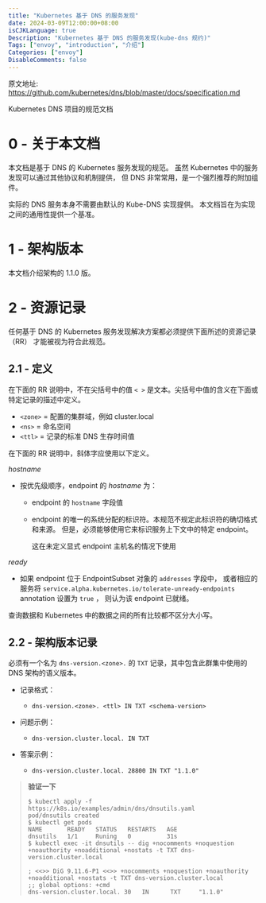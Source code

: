 ```yaml
---
title: "Kubernetes 基于 DNS 的服务发现"
date: 2024-03-09T12:00:00+08:00
isCJKLanguage: true
Description: "Kubernetes 基于 DNS 的服务发现(kube-dns 规约)"
Tags: ["envoy", "introduction", "介绍"]
Categories: ["envoy"]
DisableComments: false
---
```


原文地址: https://github.com/kubernetes/dns/blob/master/docs/specification.md

Kubernetes DNS 项目的规范文档
<!--more-->

# 0 - 关于本文档

本文档是基于 DNS 的 Kubernetes 服务发现的规范。
虽然 Kubernetes 中的服务发现可以通过其他协议和机制提供，
但 DNS 非常常用，是一个强烈推荐的附加组件。

实际的 DNS 服务本身不需要由默认的 Kube-DNS 实现提供。
本文档旨在为实现之间的通用性提供一个基准。

# 1 - 架构版本

本文档介绍架构的 1.1.0 版。

# 2 - 资源记录

任何基于 DNS 的 Kubernetes 服务发现解决方案都必须提供下面所述的资源记录 （RR） 才能被视为符合此规范。

## 2.1 - 定义

在下面的 RR 说明中，不在尖括号中的值 `< >` 是文本。尖括号中值的含义在下面或特定记录的描述中定义。

- `<zone>` = 配置的集群域，例如 cluster.local
- `<ns>` = 命名空间
- `<ttl>` = 记录的标准 DNS 生存时间值

在下面的 RR 说明中，斜体字应使用以下定义。

*hostname*

- 按优先级顺序，endpoint 的 *hostname* 为：
  - endpoint 的 `hostname` 字段值
  - endpoint 的唯一的系统分配的标识符。本规范不规定此标识符的确切格式和来源。
    但是，必须能够使用它来标识服务上下文中的特定 endpoint。

    这在未定义显式 endpoint 主机名的情况下使用

*ready*

- 如果 endpoint 位于 EndpointSubset 对象的 `addresses` 字段中，
  或者相应的服务将 `service.alpha.kubernetes.io/tolerate-unready-endpoints` annotation 设置为 `true` ，
  则认为该 endpoint 已就绪。

查询数据和 Kubernetes 中的数据之间的所有比较都不区分大小写。

## 2.2 - 架构版本记录

必须有一个名为 `dns-version.<zone>.` 的 `TXT` 记录，其中包含此群集中使用的 DNS 架构的语义版本。

- 记录格式：
  - `dns-version.<zone>. <ttl> IN TXT <schema-version>`

- 问题示例：
  - `dns-version.cluster.local. IN TXT`

- 答案示例：
  - `dns-version.cluster.local. 28800 IN TXT "1.1.0"`

> **验证一下**
>
> ```shell
> $ kubectl apply -f https://k8s.io/examples/admin/dns/dnsutils.yaml
> pod/dnsutils created
> $ kubectl get pods
> NAME       READY   STATUS   RESTARTS   AGE
> dnsutils   1/1     Runing   0          31s
> $ kubectl exec -it dnsutils -- dig +nocomments +noquestion +noauthority +noadditional +nostats -t TXT dns-version.cluster.local
>
> ; <<>> DiG 9.11.6-P1 <<>> +nocomments +noquestion +noauthority +noadditional +nostats -t TXT dns-version.cluster.local
> ;; global options: +cmd
> dns-version.cluster.local. 30   IN      TXT     "1.1.0"
> ```
